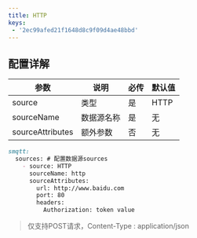 ```yaml
---
title: HTTP
keys:
 - '2ec99afed21f1648d8c9f09d4ae48bbd'
---
```



## 配置详解

|  参数   | 说明  | 必传  |默认值  |
|  ----  | ----  |----  |----  |
| source  | 类型 |是 |HTTP  |
| sourceName| 数据源名称 | 是|无  |
| sourceAttributes| 额外参数 | 否|无  |

```markdown
smqtt:
  sources: # 配置数据源sources
    - source: HTTP
      sourceName: http
      sourceAttributes:
        url: http://www.baidu.com
        port: 80
        headers:
          Authorization: token value
```

> 仅支持POST请求，Content-Type : application/json

